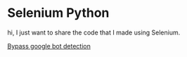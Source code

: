 # Selenium Python
hi, I just want to share the code that I made using Selenium.

[Bypass google bot detection]([https://link-yang-ingin-dituju.com](https://github.com/JoisherGithub/selenium/blob/main/scrapeheadless.py))

